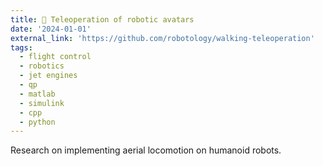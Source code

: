 ```yaml
---
title: 🤖 Teleoperation of robotic avatars
date: '2024-01-01'
external_link: 'https://github.com/robotology/walking-teleoperation'
tags:
  - flight control
  - robotics
  - jet engines
  - qp
  - matlab
  - simulink
  - cpp
  - python
---
```


Research on implementing aerial locomotion on humanoid robots.

<!--more-->
